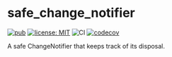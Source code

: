 # safe_change_notifier

[![pub](https://img.shields.io/pub/v/safe_change_notifier.svg)](https://pub.dev/packages/safe_change_notifier)
[![license: MIT](https://img.shields.io/badge/license-MIT-green.svg)](https://opensource.org/licenses/MIT)
![CI](https://github.com/jpnurmi/safe_change_notifier/workflows/CI/badge.svg)
[![codecov](https://codecov.io/gh/jpnurmi/safe_change_notifier/branch/main/graph/badge.svg)](https://codecov.io/gh/jpnurmi/safe_change_notifier)

A safe ChangeNotifier that keeps track of its disposal.
